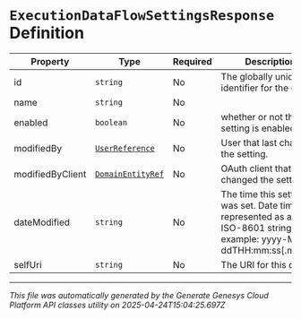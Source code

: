 # `ExecutionDataFlowSettingsResponse` Definition

| Property | Type | Required | Description |
|----------|------|----------|-------------|
| id | `string` | No | The globally unique identifier for the object. |
| name | `string` | No |  |
| enabled | `boolean` | No | whether or not the setting is enabled. |
| modifiedBy | [`UserReference`](userreference-definition.md) | No | User that last changed the setting. |
| modifiedByClient | [`DomainEntityRef`](domainentityref-definition.md) | No | OAuth client that last changed the setting. |
| dateModified | `string` | No | The time this setting was set. Date time is represented as an ISO-8601 string. For example: yyyy-MM-ddTHH:mm:ss[.mmm]Z |
| selfUri | `string` | No | The URI for this object |

---

*This file was automatically generated by the Generate Genesys Cloud Platform API classes utility on 2025-04-24T15:04:25.697Z*